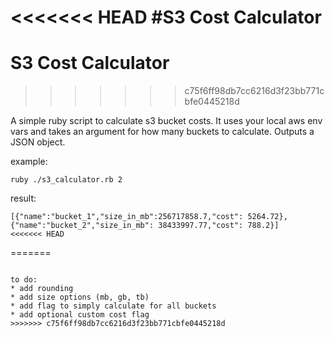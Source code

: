 <<<<<<< HEAD
#S3 Cost Calculator  
=======
# S3 Cost Calculator  
>>>>>>> c75f6ff98db7cc6216d3f23bb771cbfe0445218d

A simple ruby script to calculate s3 bucket costs. It uses your local aws env vars and takes an argument for how many buckets to calculate. Outputs a JSON object.

example:  
```
ruby ./s3_calculator.rb 2
```  
result:  
```
[{"name":"bucket_1","size_in_mb":256717858.7,"cost": 5264.72},{"name":"bucket_2","size_in_mb": 38433997.77,"cost": 788.2}]
<<<<<<< HEAD
```
=======
```

to do:  
* add rounding
* add size options (mb, gb, tb)
* add flag to simply calculate for all buckets
* add optional custom cost flag
>>>>>>> c75f6ff98db7cc6216d3f23bb771cbfe0445218d
